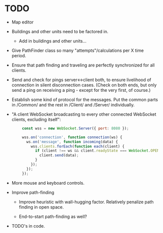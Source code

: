# TODO

- Map editor

- Buildings and other units need to be factored in.

  - Add in buildings and other units...

- Give PathFinder class so many "attempts"/calculations per X time period.

- Ensure that path finding and traveling are perfectly synchronized for all clients.

- Send and check for pings server<->client both, to ensure livelihood of connection in silent disconnection cases.
  (Check on both ends, but only send a ping on receiving a ping - except for the very first, of course.)

- Establish some kind of protocol for the messages. Put the common parts in /Common/ and the rest in /Client/ and
  /Server/ individually.

- "A client WebSocket broadcasting to every other connected WebSocket clients, excluding itself":
```js
        const wss = new WebSocket.Server({ port: 8080 });

        wss.on('connection', function connection(ws) {
          ws.on('message', function incoming(data) {
            wss.clients.forEach(function each(client) {
              if (client !== ws && client.readyState === WebSocket.OPEN) {
                client.send(data);
              }
            });
          });
        });
```

- More mouse and keyboard controls.

- Improve path-finding

  - Improve heuristic with wall-hugging factor. Relatively penalize path finding in open space.

  - End-to-start path-finding as well?

- TODO's in code.